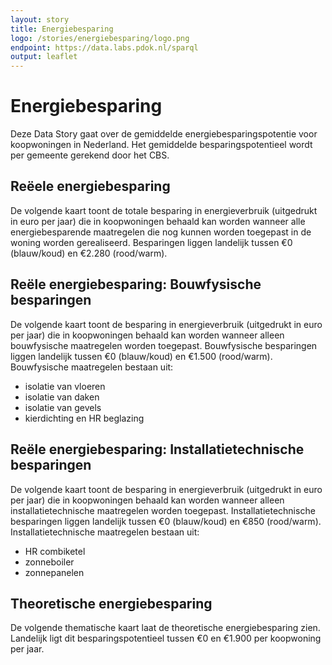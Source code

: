 ```yaml
---
layout: story
title: Energiebesparing
logo: /stories/energiebesparing/logo.png
endpoint: https://data.labs.pdok.nl/sparql
output: leaflet
---
```


# Energiebesparing

Deze Data Story gaat over de gemiddelde energiebesparingspotentie voor
koopwoningen in Nederland.  Het gemiddelde besparingspotentieel wordt
per gemeente gerekend door het CBS.

## Reëele energiebesparing

De volgende kaart toont de totale besparing in energieverbruik
(uitgedrukt in euro per jaar) die in koopwoningen behaald kan worden
wanneer alle energiebesparende maatregelen die nog kunnen worden
toegepast in de woning worden gerealiseerd.  Besparingen liggen
landelijk tussen €0 (blauw/koud) en €2.280 (rood/warm).

<div data-query data-query-sparql="reëel.rq">
</div>

## Reële energiebesparing: Bouwfysische besparingen

De volgende kaart toont de besparing in energieverbruik (uitgedrukt in
euro per jaar) die in koopwoningen behaald kan worden wanneer alleen
bouwfysische maatregelen worden toegepast.  Bouwfysische besparingen
liggen landelijk tussen €0 (blauw/koud) en €1.500 (rood/warm).
Bouwfysische maatregelen bestaan uit:

- isolatie van vloeren
- isolatie van daken
- isolatie van gevels
- kierdichting en HR beglazing

<div data-query data-query-sparql="bouwfysisch.rq">
</div>

## Reële energiebesparing: Installatietechnische besparingen

De volgende kaart toont de besparing in energieverbruik (uitgedrukt in
euro per jaar) die in koopwoningen behaald kan worden wanneer alleen
installatietechnische maatregelen worden toegepast.
Installatietechnische besparingen liggen landelijk tussen €0
(blauw/koud) en €850 (rood/warm).  Installatietechnische maatregelen
bestaan uit:

- HR combiketel
- zonneboiler
- zonnepanelen

<div data-query data-query-sparql="installatietechnisch.rq">
</div>

## Theoretische energiebesparing

De volgende thematische kaart laat de theoretische energiebesparing
zien.  Landelijk ligt dit besparingspotentieel tussen €0 en €1.900 per
koopwoning per jaar.

<div data-query data-query-sparql="theoretisch.rq"> </div>
